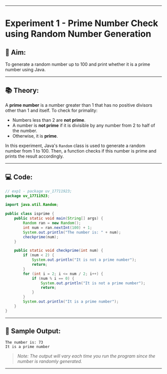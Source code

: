 

---

# Experiment 1 - Prime Number Check using Random Number Generation

## 📌 Aim:

To generate a random number up to 100 and print whether it is a prime number using Java.

---

## 📚 Theory:

A **prime number** is a number greater than 1 that has no positive divisors other than 1 and itself. To check for primality:

* Numbers less than 2 are **not prime**.
* A number is **not prime** if it is divisible by any number from 2 to half of the number.
* Otherwise, it is **prime**.

In this experiment, Java's `Random` class is used to generate a random number from 1 to 100. Then, a function checks if this number is prime and prints the result accordingly.

---

## 💻 Code:

```java
// exp1 - package uv_17711923;
package uv_17711923;

import java.util.Random;

public class isprime {
    public static void main(String[] args) {
        Random ran = new Random();
        int num = ran.nextInt(100) + 1;
        System.out.println("The number is: " + num);
        checkprime(num);
    }

    public static void checkprime(int num) {
        if (num < 2) {
            System.out.println("It is not a prime number");
            return;
        }
        for (int i = 2; i <= num / 2; i++) {
            if (num % i == 0) {
                System.out.println("It is not a prime number");
                return;
            }
        }
        System.out.println("It is a prime number");
    }
}
```

---

## 🧾 Sample Output:

```
The number is: 73
It is a prime number
```

> *Note: The output will vary each time you run the program since the number is randomly generated.*

---

